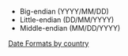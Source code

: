 * Big-endian (YYYY/MM/DD)
* Little-endian (DD/MM/YYYY)
* Middle-endian (MM/DD/YYYY)

[Date Formats by country](https://en.wikipedia.org/wiki/Date_format_by_country)